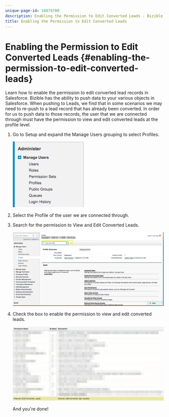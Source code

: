 ```yaml
---
unique-page-id: 18874700
description: Enabling the Permission to Edit Converted Leads - Bizible - Product Documentation
title: Enabling the Permission to Edit Converted Leads
---
```


# Enabling the Permission to Edit Converted Leads {#enabling-the-permission-to-edit-converted-leads}

Learn how to enable the permission to edit converted lead records in Salesforce. Bizible has the ability to push data to your various objects in Salesforce. When pushing to Leads, we find that in some scenarios we may need to re-push to a lead record that has already been converted. In order for us to push data to those records, the user that we are connected through must have the permission to view and edit converted leads at the profile level.

1. Go to Setup and expand the Manage Users grouping to select Profiles.

   ![](assets/1-2.png)

1. Select the Profile of the user we are connected through.
1. Search for the permission to View and Edit Converted Leads.

   ![](assets/2-1.png)

1. Check the box to enable the permission to view and edit converted leads.

   ![](assets/3-1.png)

   And you're done!

